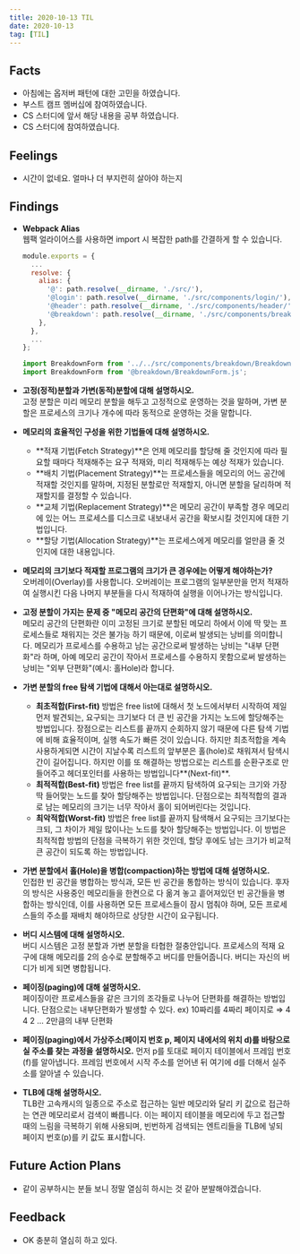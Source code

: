```yaml
---
title: 2020-10-13 TIL
date: 2020-10-13
tag: [TIL]
---
```


## Facts

- 아침에는 옵저버 패턴에 대한 고민을 하였습니다.
- 부스트 캠프 멤버십에 참여하였습니다.
- CS 스터디에 앞서 해당 내용을 공부 하였습니다.
- CS 스터디에 참여하였습니다.

## Feelings

- 시간이 없네요. 얼마나 더 부지런히 살아야 하는지

## Findings

- **Webpack Alias**  
  웹팩 얼라이어스를 사용하면 import 시 복잡한 path를 간결하게 할 수 있습니다.

    ```js
    module.exports = {
      ...
      resolve: {
        alias: {
          '@': path.resolve(__dirname, './src/'),
          '@login': path.resolve(__dirname, './src/components/login/'),
          '@header': path.resolve(__dirname, './src/components/header/'),
          '@breakdown': path.resolve(__dirname, './src/components/breakdown/'),
        },
      },
      ...
    };
    ```

    ```js
    import BreakdownForm from '../../src/components/breakdown/BreakdownForm.js';
    import BreakdownForm from '@breakdown/BreakdownForm.js';
    ```

- **고정(정적)분할과 가변(동적)분할에 대해 설명하시오.**  
  고정 분할은 미리 메모리 분할을 해두고 고정적으로 운영하는 것을 말하며, 가변 분할은 프로세스의 크기나 개수에 따라 동적으로 운영하는 것을 말합니다.
- **메모리의 효율적인 구성을 위한 기법들에 대해 설명하시오.**  
  - **적재 기법(Fetch Strategy)**은 언제 메모리를 할당해 줄 것인지에 따라 필요할 때마다 적재해주는 요구 적재와, 미리 적재해두는 예상 적재가 있습니다.
  - **배치 기법(Placement Strategy)**는 프로세스들을 메모리의 어느 공간에 적재할 것인지를 말하며, 지정된 분할로만 적재할지, 아니면 분할을 달리하며 적재할지를 결정할 수 있습니다. 
  - **교체 기법(Replacement Strategy)**은 메모리 공간이 부족할 경우 메모리에 있는 어느 프로세스를 디스크로 내보내서 공간을 확보시킬 것인지에 대한 기법입니다.
  - **할당 기법(Allocation Strategy)**는 프로세스에게 메모리를 얼만큼 줄 것인지에 대한 내용입니다.
- **메모리의 크기보다 적재할 프로그램의 크기가 큰 경우에는 어떻게 해야하는가?**  
  오버레이(Overlay)를 사용합니다. 오버레이는 프로그램의 일부분만을 먼저 적재하여 실행시킨 다음 나머지 부분들을 다시 적재하여 실행을 이어나가는 방식입니다.
- **고정 분할이 가지는 문제 중 "메모리 공간의 단편화"에 대해 설명하시오.**  
  메모리 공간의 단편화란 이미 고정된 크기로 분할된 메모리 하에서 이에 딱 맞는 프로세스들로 채워지는 것은 불가능 하기 때문에, 이로써 발생되는 낭비를 의미합니다. 메모리가 프로세스를 수용하고 남는 공간으로써 발생하는 낭비는 "내부 단편화"라 하며, 아예 메모리 공간이 작아서 프로세스를 수용하지 못함으로써 발생하는 낭비는 "외부 단편화"(예시: 홀Hole)라 합니다.
- **가변 분할의 free 탐색 기법에 대해서 아는대로 설명하시오.**  
  - **최초적합(First-fit)** 방법은 free list에 대해서 첫 노드에서부터 시작하여 제일 먼저 발견되는, 요구되는 크기보다 더 큰 빈 공간을 가지는 노드에 할당해주는 방법입니다. 장점으로는 리스트를 끝까지 순회하지 않기 때문에 다른 탐색 기법에 비해 효율적이며, 실행 속도가 빠른 것이 있습니다. 하지만 최초적합을 계속 사용하게되면 시간이 지날수록 리스트의 앞부분은 홀(hole)로 채워져서 탐색시간이 길어집니다. 하지만 이를 또 해결하는 방법으로는 리스트를 순환구조로 만들어주고 헤더포인터를 사용하는 방법입니다**(Next-fit)**.
  - **최적적합(Best-fit)** 방법은 free list를 끝까지 탐색하여 요구되는 크기와 가장 딱 들어맞는 노드를 찾아 할당해주는 방법입니다. 단점으로는 최적적합의 결과로 남는 메모리의 크기는 너무 작아서 홀이 되어버린다는 것입니다.
  - **최악적합(Worst-fit)** 방법은 free list를 끝까지 탐색해서 요구되는 크기보다는 크되, 그 차이가 제일 많이나는 노드를 찾아 할당해주는 방법입니다. 이 방법은 최적적합 방법의 단점을 극복하기 위한 것인데, 할당 후에도 남는 크기가 비교적 큰 공간이 되도록 하는 방법입니다.
- **가변 분할에서 홀(Hole)을 병합(compaction)하는 방법에 대해 설명하시오.**  
  인접한 빈 공간을 병합하는 방식과, 모든 빈 공간을 통합하는 방식이 있습니다. 후자의 방식은 사용중인 메모리들을 한켠으로 다 옮겨 놓고 흩어져있던 빈 공간들을 병합하는 방식인데, 이를 사용하면 모든 프로세스들이 잠시 멈춰야 하며, 모든 프로세스들의 주소를 재배치 해야하므로 상당한 시간이 요구됩니다.
- **버디 시스템에 대해 설명하시오.**  
  버디 시스템은 고정 분할과 가변 분할을 타협한 절충안입니다. 프로세스의 적재 요구에 대해 메모리를 2의 승수로 분할해주고 버디를 만들어줍니다. 버디는 자신의 버디가 비게 되면 병합됩니다.
- **페이징(paging)에 대해 설명하시오.**  
  페이징이란 프로세스들을 같은 크기의 조각들로 나누어 단편화를 해결하는 방법입니다. 단점으로는 내부단편화가 발생할 수 있다. ex) 10짜리를 4짜리 페이지로 ⇒ 4 4 2 ... 2만큼의 내부 단편화
- **페이징(paging)에서 가상주소(페이지 번호 p, 페이지 내에서의 위치 d)를 바탕으로 실 주소를 찾는 과정을 설명하시오.**
  먼저 p를 토대로 페이지 테이블에서 프레임 번호(f)를 알아냅니다. 프레임 번호에서 시작 주소를 얻어낸 뒤 여기에 d를 더해서 실주소를 알아낼 수 있습니다.
- **TLB에 대해 설명하시오.**  
  TLB란 고속캐시의 일종으로 주소로 접근하는 일반 메모리와 달리 키 값으로 접근하는 연관 메모리로서 검색이 빠릅니다. 이는 페이지 테이블을 메모리에 두고 접근할 때의 느림을 극복하기 위해 사용되며, 빈번하게 검색되는 엔트리들을 TLB에 넣되 페이지 번호(p)를 키 값도 표시합니다.

## Future Action Plans

- 같이 공부하시는 분들 보니 정말 열심히 하시는 것 같아 분발해야겠습니다.

## Feedback

- OK 충분히 열심히 하고 있다.
